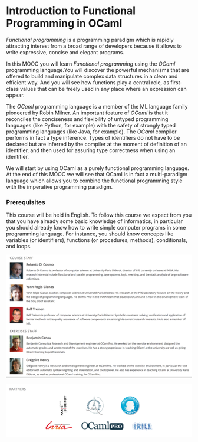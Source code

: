 # Introduction to Functional Programming in OCaml

*Functional programming* is a programming paradigm which is rapidly attracting interest from a broad range of developers because it allows to write expressive, concise and elegant programs.

In this MOOC you will learn *Functional programming* using the *OCaml* programming language.You will discover the powerful mechanisms that are offered to build and manipulate complex data structures in a clean and efficient way. And you will see how functions play a central role, as first-class values that can be freely used in any place where an expression can appear.

The *OCaml* programming language is a member of the ML language family pioneered by Robin Milner. An important feature of *OCaml* is that it reconciles the conciseness and flexibility of untyped programming languages (like Python, for example) with the safety of strongly typed programming languages (like Java, for example). The *OCaml* compiler performs in fact a type inference. Types of identifiers do not have to be declared but are inferred by the compiler at the moment of definition of an identifier, and then used for assuring type correctness when using an identifier.

We will start by using OCaml as a purely functional programming language. At the end of this MOOC we will see that OCaml is in fact a multi-paradigm language which allows you to combine the functional programming style with the imperative programming paradigm.

### Prerequisites

This course will be held in English. To follow this course we expect from you that you have already some basic knowledge of informatics, in particular you should already know how to write simple computer programs in some programming language. For instance, you should know concepts like variables (or identifiers), functions (or procedures, methods), conditionals, and loops.

![alt text](img/staff.png)

![alt text](img/partners.png)
